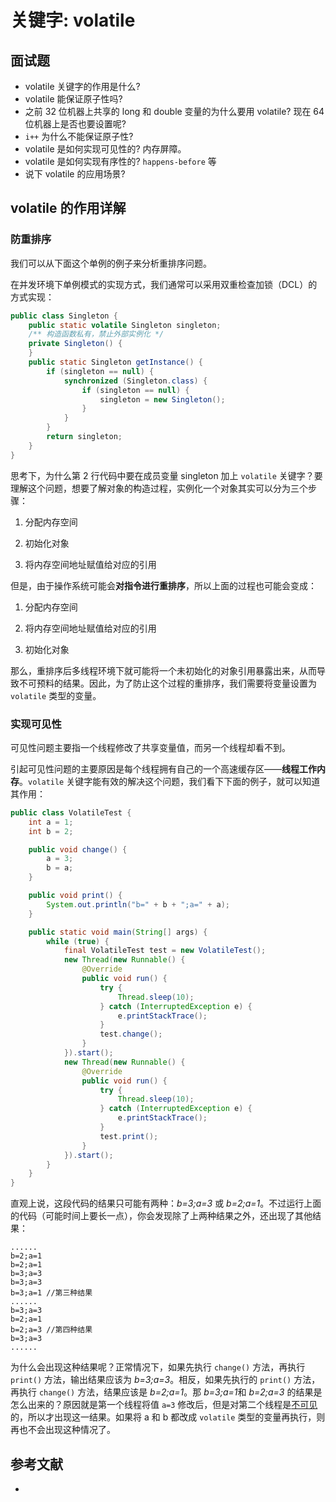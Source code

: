 # 关键字: volatile

## 面试题

- volatile 关键字的作用是什么?
- volatile 能保证原子性吗?
- 之前 32 位机器上共享的 long 和 double 变量的为什么要用 volatile? 现在 64 位机器上是否也要设置呢?
- `i++` 为什么不能保证原子性?
- volatile 是如何实现可见性的?  内存屏障。
- volatile 是如何实现有序性的?  `happens-before` 等
- 说下 volatile 的应用场景?



## volatile 的作用详解

### 防重排序

我们可以从下面这个单例的例子来分析重排序问题。

在并发环境下单例模式的实现方式，我们通常可以采用双重检查加锁（DCL）的方式实现： 

```java
public class Singleton {
    public static volatile Singleton singleton;
    /** 构造函数私有，禁止外部实例化 */
    private Singleton() {
    }
    public static Singleton getInstance() {
        if (singleton == null) {
            synchronized (Singleton.class) {
                if (singleton == null) {
                    singleton = new Singleton();
                }
            }
        }
        return singleton;
    }
}
```

思考下，为什么第 2 行代码中要在成员变量 singleton 加上 `volatile` 关键字？要理解这个问题，想要了解对象的构造过程，实例化一个对象其实可以分为三个步骤：

1. 分配内存空间

2. 初始化对象

3. 将内存空间地址赋值给对应的引用

但是，由于操作系统可能会**对指令进行重排序**，所以上面的过程也可能会变成：

1. 分配内存空间

2. 将内存空间地址赋值给对应的引用
3. 初始化对象

那么，重排序后多线程环境下就可能将一个未初始化的对象引用暴露出来，从而导致不可预料的结果。因此，为了防止这个过程的重排序，我们需要将变量设置为 `volatile` 类型的变量。



### 实现可见性

可见性问题主要指一个线程修改了共享变量值，而另一个线程却看不到。

引起可见性问题的主要原因是每个线程拥有自己的一个高速缓存区——**线程工作内存**。`volatile` 关键字能有效的解决这个问题，我们看下下面的例子，就可以知道其作用：

```java
public class VolatileTest {
    int a = 1;
    int b = 2;

    public void change() {
        a = 3;
        b = a;
    }

    public void print() {
        System.out.println("b=" + b + ";a=" + a);
    }

    public static void main(String[] args) {
        while (true) {
            final VolatileTest test = new VolatileTest();
            new Thread(new Runnable() {
                @Override
                public void run() {
                    try {
                        Thread.sleep(10);
                    } catch (InterruptedException e) {
                        e.printStackTrace();
                    }
                    test.change();
                }
            }).start();
            new Thread(new Runnable() {
                @Override
                public void run() {
                    try {
                        Thread.sleep(10);
                    } catch (InterruptedException e) {
                        e.printStackTrace();
                    }
                    test.print();
                }
            }).start();
        }
    }
}
```

直观上说，这段代码的结果只可能有两种：*b=3;a=3* 或 *b=2;a=1*。不过运行上面的代码（可能时间上要长一点），你会发现除了上两种结果之外，还出现了其他结果：

```
...... 
b=2;a=1
b=2;a=1
b=3;a=3
b=3;a=3
b=3;a=1 //第三种结果
...... 
b=3;a=3
b=2;a=1
b=2;a=3 //第四种结果
b=3;a=3
......
```

为什么会出现这种结果呢？正常情况下，如果先执行 `change()` 方法，再执行 `print()` 方法，输出结果应该为 *b=3;a=3*。相反，如果先执行的 `print()` 方法，再执行 `change()` 方法，结果应该是 *b=2;a=1*。那 *b=3;a=1*和 *b=2;a=3* 的结果是怎么出来的？原因就是第一个线程将值 `a=3` 修改后，但是对第二个线程是<u>不可见</u>的，所以才出现这一结果。如果将 a 和 b 都改成 `volatile` 类型的变量再执行，则再也不会出现这种情况了。



## 参考文献

- 
